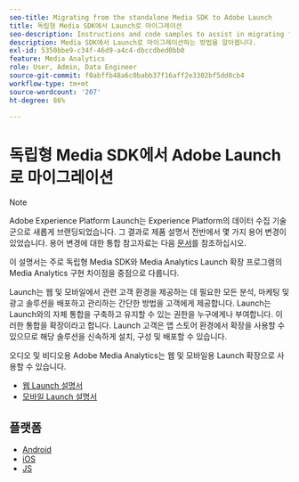 ```yaml
---
seo-title: Migrating from the standalone Media SDK to Adobe Launch
title: 독립형 Media SDK에서 Launch로 마이그레이션
seo-description: Instructions and code samples to assist in migrating from the Media SDK to Launch.
description: Media SDK에서 Launch로 마이그레이션하는 방법을 알아봅니다.
exl-id: 5350bbe9-c34f-46d9-a4c4-dbccdbed0bb0
feature: Media Analytics
role: User, Admin, Data Engineer
source-git-commit: f0abffb48a6c0babb37f16aff2e3302bf5dd0cb4
workflow-type: tm+mt
source-wordcount: '207'
ht-degree: 86%

---
```


# 독립형 Media SDK에서 Adobe Launch로 마이그레이션

>[!NOTE]
>Adobe Experience Platform Launch는 Experience Platform의 데이터 수집 기술군으로 새롭게 브랜딩되었습니다. 그 결과로 제품 설명서 전반에서 몇 가지 용어 변경이 있었습니다. 용어 변경에 대한 통합 참고자료는 다음 [문서](https://experienceleague.adobe.com/docs/experience-platform/tags/term-updates.html?lang=en)를 참조하십시오.

이 설명서는 주로 독립형 Media SDK와 Media Analytics Launch 확장 프로그램의 Media Analytics 구현 차이점을 중점으로 다룹니다.

Launch는 웹 및 모바일에서 관련 고객 환경을 제공하는 데 필요한 모든 분석, 마케팅 및 광고 솔루션을 배포하고 관리하는 간단한 방법을 고객에게 제공합니다. Launch는 Launch와의 자체 통합을 구축하고 유지할 수 있는 권한을 누구에게나 부여합니다. 이러한 통합을 확장이라고 합니다.
Launch 고객은 앱 스토어 환경에서 확장을 사용할 수 있으므로 해당 솔루션을 신속하게 설치, 구성 및 배포할 수 있습니다.

오디오 및 비디오용 Adobe Media Analytics는 웹 및 모바일용 Launch 확장으로 사용할 수 있습니다.

* [웹 Launch 설명서](https://experienceleague.adobe.com/docs/experience-platform/tags/extensions/adobe/media-analytics/overview.html)
* [모바일 Launch 설명서](https://aep-sdks.gitbook.io/docs/using-mobile-extensions/adobe-media-analytics)

## 플랫폼

* [Android](/help/sdk-implement/sdk-to-launch/sdk-to-launch-migration-platforms/sdk-to-launch-migration-android.md)
* [iOS](/help/sdk-implement/sdk-to-launch/sdk-to-launch-migration-platforms/sdk-to-launch-migration-ios.md)
* [JS](/help/sdk-implement/sdk-to-launch/sdk-to-launch-migration-platforms/sdk-to-launch-migration-js.md)
